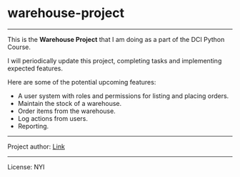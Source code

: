 # warehouse-project

---------------------------

This is the **Warehouse Project** that I am doing as a part of the DCI Python Course.

I will periodically update this project, completing tasks and implementing expected features.

Here are some of the potential upcoming features:

- A user system with roles and permissions for listing and placing orders.
- Maintain the stock of a warehouse.
- Order items from the warehouse.
- Log actions from users.
- Reporting.

---------------------------

Project author: [Link](https://github.com/lon-b)

---------------------------

License: NYI
